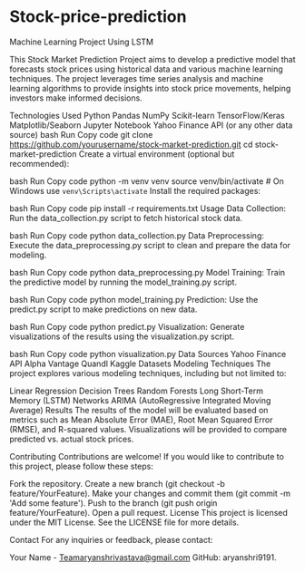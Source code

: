 # Stock-price-prediction #
Machine Learning Project Using LSTM

This Stock Market Prediction Project aims to develop a predictive model that forecasts stock prices using historical data and various machine learning techniques. The project leverages time series analysis and machine learning algorithms to provide insights into stock price movements, helping investors make informed decisions.

Technologies Used
Python
Pandas
NumPy
Scikit-learn
TensorFlow/Keras
Matplotlib/Seaborn
Jupyter Notebook
Yahoo Finance API (or any other data source)
bash
Run
Copy code
git clone https://github.com/yourusername/stock-market-prediction.git
cd stock-market-prediction
Create a virtual environment (optional but recommended):

bash
Run
Copy code
python -m venv venv
source venv/bin/activate  # On Windows use `venv\Scripts\activate`
Install the required packages:

bash
Run
Copy code
pip install -r requirements.txt
Usage
Data Collection: Run the data_collection.py script to fetch historical stock data.

bash
Run
Copy code
python data_collection.py
Data Preprocessing: Execute the data_preprocessing.py script to clean and prepare the data for modeling.

bash
Run
Copy code
python data_preprocessing.py
Model Training: Train the predictive model by running the model_training.py script.

bash
Run
Copy code
python model_training.py
Prediction: Use the predict.py script to make predictions on new data.

bash
Run
Copy code
python predict.py
Visualization: Generate visualizations of the results using the visualization.py script.

bash
Run
Copy code
python visualization.py
Data Sources
Yahoo Finance API
Alpha Vantage
Quandl
Kaggle Datasets
Modeling Techniques
The project explores various modeling techniques, including but not limited to:

Linear Regression
Decision Trees
Random Forests
Long Short-Term Memory (LSTM) Networks
ARIMA (AutoRegressive Integrated Moving Average)
Results
The results of the model will be evaluated based on metrics such as Mean Absolute Error (MAE), Root Mean Squared Error (RMSE), and R-squared values. Visualizations will be provided to compare predicted vs. actual stock prices.

Contributing
Contributions are welcome! If you would like to contribute to this project, please follow these steps:

Fork the repository.
Create a new branch (git checkout -b feature/YourFeature).
Make your changes and commit them (git commit -m 'Add some feature').
Push to the branch (git push origin feature/YourFeature).
Open a pull request.
License
This project is licensed under the MIT License. See the LICENSE file for more details.

Contact
For any inquiries or feedback, please contact:

Your Name - Teamaryanshrivastava@gmail.com
GitHub: aryanshri9191.
